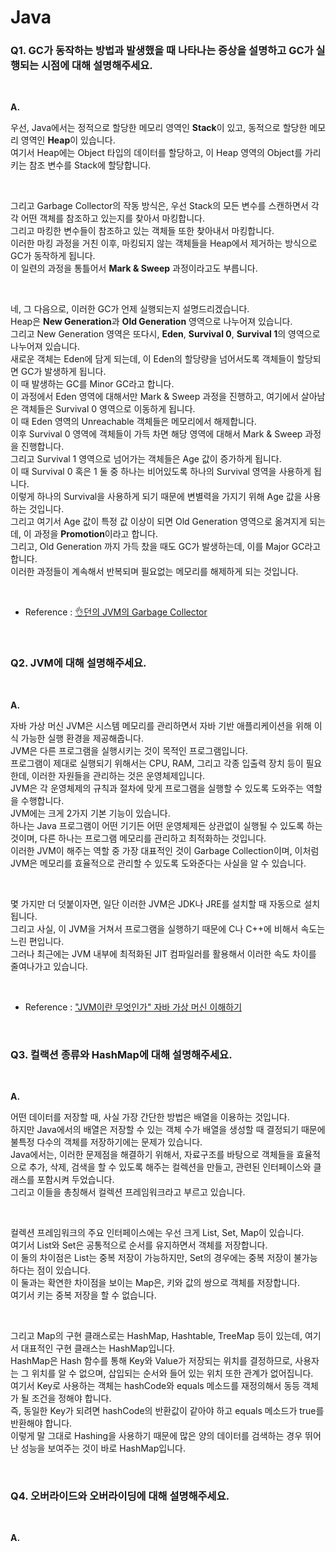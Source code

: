# Java

### Q1. GC가 동작하는 방법과 발생했을 때 나타나는 증상을 설명하고 GC가 실행되는 시점에 대해 설명해주세요.

<br>

**A.**

우선, Java에서는 정적으로 할당한 메모리 영역인 **Stack**이 있고, 동적으로 할당한 메모리 영역인 **Heap**이 있습니다.  
여기서 Heap에는 Object 타입의 데이터를 할당하고, 이 Heap 영역의 Object를 가리키는 참조 변수를 Stack에 할당합니다.

<br>

그리고 Garbage Collector의 작동 방식은, 우선 Stack의 모든 변수를 스캔하면서 각각 어떤 객체를 참조하고 있는지를 찾아서 마킹합니다.  
그리고 마킹한 변수들이 참조하고 있는 객체들 또한 찾아내서 마킹합니다.  
이러한 마킹 과정을 거친 이후, 마킹되지 않는 객체들을 Heap에서 제거하는 방식으로 GC가 동작하게 됩니다.  
이 일련의 과정을 통틀어서 **Mark & Sweep** 과정이라고도 부릅니다.

<br>

네, 그 다음으로, 이러한 GC가 언제 실행되는지 설명드리겠습니다.  
Heap은 **New Generation**과 **Old Generation** 영역으로 나누어져 있습니다.  
그리고 New Generation 영역은 또다시, **Eden**, **Survival 0**, **Survival 1**의 영역으로 나누어져 있습니다.  
새로운 객체는 Eden에 담게 되는데, 이 Eden의 할당량을 넘어서도록 객체들이 할당되면 GC가 발생하게 됩니다.  
이 때 발생하는 GC를 Minor GC라고 합니다.  
이 과정에서 Eden 영역에 대해서만 Mark & Sweep 과정을 진행하고, 여기에서 살아남은 객체들은 Survival 0 영역으로 이동하게 됩니다.  
이 때 Eden 영역의 Unreachable 객체들은 메모리에서 해제합니다.  
이후 Survival 0 영역에 객체들이 가득 차면 해당 영역에 대해서 Mark & Sweep 과정을 진행합니다.  
그리고 Survival 1 영역으로 넘어가는 객체들은 Age 값이 증가하게 됩니다.  
이 때 Survival 0 혹은 1 둘 중 하나는 비어있도록 하나의 Survival 영역을 사용하게 됩니다.  
이렇게 하나의 Survival을 사용하게 되기 때문에 변별력을 가지기 위해 Age 값을 사용하는 것입니다.  
그리고 여기서 Age 값이 특정 값 이상이 되면 Old Generation 영역으로 옮겨지게 되는데, 이 과정을 **Promotion**이라고 합니다.  
그리고, Old Generation 까지 가득 찼을 때도 GC가 발생하는데, 이를 Major GC라고 합니다.  
이러한 과정들이 계속해서 반복되며 필요없는 메모리를 해제하게 되는 것입니다.

<br>

- Reference : [👌던의 JVM의 Garbage Collector](https://www.youtube.com/watch?v=vZRmCbl871I&list=PLgXGHBqgT2TvpJ_p9L_yZKPifgdBOzdVH&index=65&ab_channel=%EC%9A%B0%EC%95%84%ED%95%9CTech)

<br>

### Q2. JVM에 대해 설명해주세요.

<br>

**A.**

자바 가상 머신 JVM은 시스템 메모리를 관리하면서 자바 기반 애플리케이션을 위해 이식 가능한 실행 환경을 제공해줍니다.  
JVM은 다른 프로그램을 실행시키는 것이 목적인 프로그램입니다.  
프로그램이 제대로 실행되기 위해서는 CPU, RAM, 그리고 각종 입출력 장치 등이 필요한데, 이러한 자원들을 관리하는 것은 운영체제입니다.  
JVM은 각 운영체제의 규칙과 절차에 맞게 프로그램을 실행할 수 있도록 도와주는 역할을 수행합니다.  
JVM에는 크게 2가지 기본 기능이 있습니다.  
하나는 Java 프로그램이 어떤 기기든 어떤 운영체제든 상관없이 실행될 수 있도록 하는 것이며, 다른 하나는 프로그램 메모리를 관리하고 최적화하는 것입니다.  
이러한 JVM이 해주는 역할 중 가장 대표적인 것이 Garbage Collection이며, 이처럼 JVM은 메모리를 효율적으로 관리할 수 있도록 도와준다는 사실을 알 수 있습니다.

<br>

몇 가지만 더 덧붙이자면, 일단 이러한 JVM은 JDK나 JRE를 설치할 때 자동으로 설치됩니다.  
그리고 사실, 이 JVM을 거쳐서 프로그램을 실행하기 때문에 C나 C++에 비해서 속도는 느린 편입니다.  
그러나 최근에는 JVM 내부에 최적화된 JIT 컴파일러를 활용해서 이러한 속도 차이를 줄여나가고 있습니다.

<br>

- Reference : ["JVM이란 무엇인가" 자바 가상 머신 이해하기](https://www.itworld.co.kr/news/110837)

<br>

### Q3. 컬랙션 종류와 HashMap에 대해 설명해주세요.

<br>

**A.**

어떤 데이터를 저장할 때, 사실 가장 간단한 방법은 배열을 이용하는 것입니다.  
하지만 Java에서의 배열은 저장할 수 있는 객체 수가 배열을 생성할 때 결정되기 때문에 불특정 다수의 객체를 저장하기에는 문제가 있습니다.  
Java에서는, 이러한 문제점을 해결하기 위해서, 자료구조를 바탕으로 객체들을 효율적으로 추가, 삭제, 검색을 할 수 있도록 해주는 컬렉션을 만들고, 관련된 인터페이스와 클래스를 포함시켜 두었습니다.  
그리고 이들을 총칭해서 컬렉션 프레임워크라고 부르고 있습니다.

<br>

컬렉션 프레임워크의 주요 인터페이스에는 우선 크게 List, Set, Map이 있습니다.  
여기서 List와 Set은 공통적으로 순서를 유지하면서 객체를 저장합니다.  
이 둘의 차이점은 List는 중복 저장이 가능하지만, Set의 경우에는 중복 저장이 불가능하다는 점이 있습니다.  
이 둘과는 확연한 차이점을 보이는 Map은, 키와 값의 쌍으로 객체를 저장합니다.  
여기서 키는 중복 저장을 할 수 없습니다.

<br>

그리고 Map의 구현 클래스로는 HashMap, Hashtable, TreeMap 등이 있는데, 여기서 대표적인 구현 클래스는 HashMap입니다.  
HashMap은 Hash 함수를 통해 Key와 Value가 저장되는 위치를 결정하므로, 사용자는 그 위치를 알 수 없으며, 삽입되는 순서와 들어 있는 위치 또한 관계가 없어집니다.  
여기서 Key로 사용하는 객체는 hashCode와 equals 메소드를 재정의해서 동등 객체가 될 조건을 정해야 합니다.  
즉, 동일한 Key가 되려면 hashCode의 반환값이 같아야 하고 equals 메소드가 true를 반환해야 합니다.  
이렇게 말 그대로 Hashing을 사용하기 때문에 많은 양의 데이터를 검색하는 경우 뛰어난 성능을 보여주는 것이 바로 HashMap입니다.

<br>

### Q4. 오버라이드와 오버라이딩에 대해 설명해주세요.

<br>

**A.**
